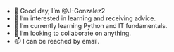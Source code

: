 - 👋 Good day, I’m @J-Gonzalez2
- 👀 I’m interested in learning and receiving advice.
- 🌱 I’m currently learning Python and IT fundamentals.
- 💞️ I’m looking to collaborate on anything.
- 📫 I can be reached by email.

<!---
J-Gonzalez2/J-Gonzalez2 is a ✨ special ✨ repository because its `README.md` (this file) appears on your GitHub profile.
You can click the Preview link to take a look at your changes.
--->
